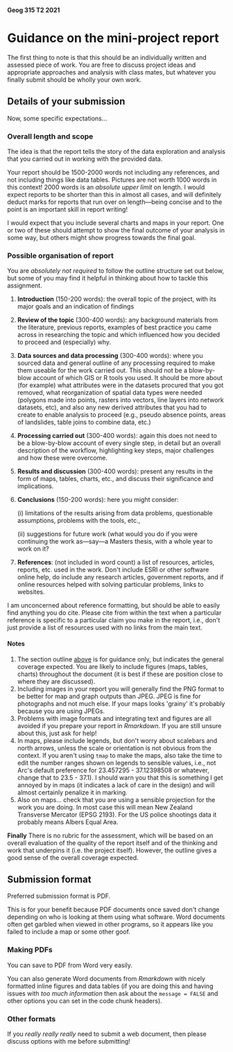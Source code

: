 **Geog 315 T2 2021**

# Guidance on the mini-project report
The first thing to note is that this should be an individually written and assessed piece of work. You are free to discuss project ideas and appropriate approaches and analysis with class mates, but whatever you finally submit should be wholly your own work.

## Details of your submission
Now, some specific expectations...

### Overall length and scope
The idea is that the report tells the story of the data exploration and analysis that you carried out in working with the provided data.

Your report should be 1500-2000 words not including any references, and not including things like data tables. Pictures are not worth 1000 words in this context! 2000 words is an _absolute upper limit_ on length. I would expect reports to be shorter than this in almost all cases, and will definitely deduct marks for reports that run over on length&mdash;being concise and to the point is an important skill in report writing!

I would expect that you include several charts and maps in your report. One or two of these should attempt to show the final outcome of your analysis in some way, but others might show progress towards the final goal.

### Possible organisation of report
You are _absolutely not required_ to follow the outline structure set out below, but some of you may find it helpful in thinking about how to tackle this assignment.

  1. **Introduction** (150-200 words): the overall topic of  the project, with its major goals and an indication of findings
  2. **Review of the topic** (300-400 words): any background materials from the literature, previous reports, examples of best practice you came across in researching the topic and which influenced how you decided to proceed and (especially) why.
  3. **Data sources and data processing** (300-400 words): where you sourced data and general outline of any processing required to make them useable for the work carried out. This should not be a blow-by-blow account of which GIS or R tools you used. It should be more about (for example) what attributes were in the datasets procured that you got removed, what reorganization of spatial data types were needed (polygons made into points, rasters into vectors, line layers into network datasets, etc), and also any new derived attributes that you had to create to enable analysis to proceed (e.g., pseudo absence points, areas of landslides, table joins to combine data, etc.)
  4. **Processing carried out** (300-400 words): again this does not need to be a blow-by-blow account of every single step, in detail but an overall description of the workflow, highlighting key steps, major challenges and how these were overcome.
  5. **Results and discussion** (300-400 words): present any results in the form of maps, tables, charts, etc., and discuss their significance and implications.
  6. **Conclusions** (150-200 words): here you might consider:   

      (i) limitations of the results arising from data problems, questionable assumptions, problems with the tools, etc.,

      (ii) suggestions for future work (what would you do if you were continuing the work as&mdash;say&mdash;a Masters thesis, with a whole year to work on it?

  7. **References**: (not included in word count) a list of resources, articles, reports, etc. used in the
  work. Don't include ESRI or other software online help, do include any research articles, government reports, and if online resources helped with solving particular problems, links to websites.

  I am unconcerned about reference formatting, but should be able to easily find anything you do cite. Please cite from within the text when a particular reference is specific to a particular claim you make in the report, i.e., don't just provide a list of resources used with no links from the main text.

#### Notes
  1. The section outline [above](#possible-organisation-of-report) is for guidance only, but indicates the general coverage expected. You are likely to include figures (maps, tables, charts) throughout the document (it is best if these are position close to where they are discussed).
  2. Including images in your report you will generally find the PNG format to be better for map and graph outputs than JPEG. JPEG is fine for photographs and not much else. If your maps looks 'grainy' it's probably because you are using JPEGs.
  3. Problems with image formats and integrating text and figures are all avoided if you prepare your report in _Rmarkdown_. If you are still unsure about this, just ask for help!
  4. In maps, please include legends, but don't worry about scalebars and north arrows, unless the scale or orientation is not obvious from the context. If you aren't using `tmap` to make the maps, also take the time to edit the number ranges shown on legends to sensible values, i.e., not Arc's default preference for 23.457295 - 37.12398508 or whatever, change that to 23.5 - 37.1). I should warn you that this is something I get annoyed by in maps (it indicates a lack of care in the design) and will almost certainly penalize it in marking.
  5. Also on maps... check that you are using a sensible projection for the work you are doing. In most case this will mean New Zealand Transverse Mercator (EPSG 2193). For the US police shootings data it probably means Albers Equal Area.

**Finally**
There is no rubric for the assessment, which will be based on an overall evaluation of the quality of the report itself and of the thinking and work that underpins it (i.e. the project itself). However, the outline gives a good sense of the overall coverage expected.

## Submission format
Preferred submission format is PDF.

This is for your benefit because PDF documents once saved don't change depending on who is looking at them using what software. Word documents often get garbled when viewed in other programs, so it appears like you failed to include a map or some other goof.

### Making PDFs
You can save to PDF from Word very easily.

You can also generate Word documents from _Rmarkdown_ with nicely formatted inline figures and data tables (if you are doing this and having issues with _too much information_ then ask about the `message = FALSE` and other options you can set in the code chunk headers).

### Other formats
If you _really really really_ need to submit a web document, then please discuss options with me before submitting!
